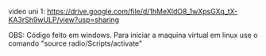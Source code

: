 video uni 1: https://drive.google.com/file/d/1hMeXldO8_1wXpsGXq_tX-KA3rSh9wULP/view?usp=sharing

OBS: Código feito em windows. Para iniciar a maquina virtual em linux use o comando "source radio/Scripts/activate"
